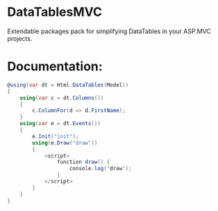 # DataTablesMVC

Extendable packages pack for simplifying DataTables in your ASP.MVC projects. 

# Documentation:

```csharp
@using(var dt = Html.DataTables(Model))
{
    using(var c = dt.Columns())
    {
        c.ColumnFor(d => d.FirstName);
    }
    using(var e = dt.Events())
    {
        e.Init("init");
        using(e.Draw("draw"))
        {
            <script>
                function draw() {
                    console.log('draw');
                }
            </script>
        }
    }
}
```
